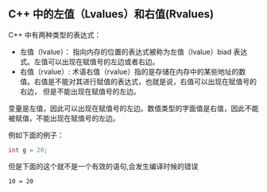## C++ 中的左值（Lvalues）和右值(Rvalues)

C++ 中有两种类型的表达式：
- 左值（lvalue）： 指向内存的位置的表达式被称为左值（lvalue）biad
表达式。左值可以出现在赋值号的左边或者右边。
- 右值（rvalue）: 术语右值（rvalue）指的是存储在内存中的某些地址的数值。右值是不能对其进行赋值的表达式，也就是说，右值可以出现在赋值号的右边，
但是不能出现在赋值号的左边。

变量是左值，因此可以出现在赋值号的左边。数值类型的字面值是右值，因此不能被赋值，不能出现在赋值号的左边。

例如下面的例子：
```c++
int g = 20;
```

但是下面的这个就不是一个有效的语句,会发生编译时候的错误
```
10 = 20
```